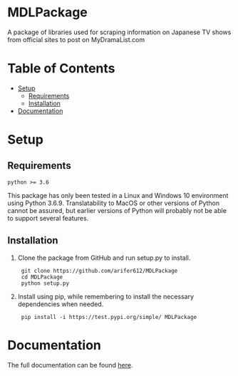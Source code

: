 # MDLPackage
A package of libraries used for scraping information on Japanese TV shows from official sites to post on MyDramaList.com

# Table of Contents
- [Setup](#setup)
    - [Requirements](#requirements)
    - [Installation](#isntallation)
- [Documentation](#documentation)

# Setup
## Requirements

    python >= 3.6

This package has only been tested in a Linux and Windows 10 environment using Python 3.6.9. Translatability to MacOS or other versions of Python cannot be assured, but earlier versions of Python will probably not be able to support several features. 

## Installation
1. Clone the package from GitHub and run setup.py to install.

        git clone https://github.com/arifer612/MDLPackage
        cd MDLPackage
        python setup.py

2. Install using pip, while remembering to install the necessary dependencies when needed.

        pip install -i https://test.pypi.org/simple/ MDLPackage
        
# Documentation
The full documentation can be found [here](https://arifer612.github.io/MDLPackage/).

